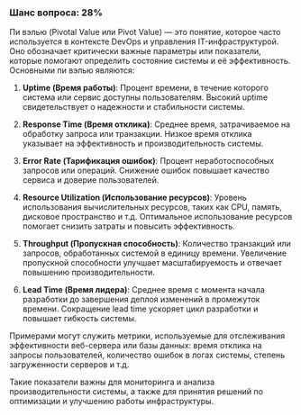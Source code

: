### Шанс вопроса: 28%

Пи вэлью (Pivotal Value или Pivot Value) — это понятие, которое часто используется в контексте DevOps и управления IT-инфраструктурой. Оно обозначает критически важные параметры или показатели, которые помогают определить состояние системы и её эффективность. Основными пи вэлью являются:

1. **Uptime (Время работы)**: Процент времени, в течение которого система или сервис доступны пользователям. Высокий uptime свидетельствует о надежности и стабильности системы.
   
2. **Response Time (Время отклика)**: Среднее время, затрачиваемое на обработку запроса или транзакции. Низкое время отклика указывает на эффективность и производительность системы.
   
3. **Error Rate (Тарификация ошибок)**: Процент неработоспособных запросов или операций. Снижение ошибок повышает качество сервиса и доверие пользователей.
   
4. **Resource Utilization (Использование ресурсов)**: Уровень использования вычислительных ресурсов, таких как CPU, память, дисковое пространство и т.д. Оптимальное использование ресурсов помогает снизить затраты и повысить эффективность.
   
5. **Throughput (Пропускная способность)**: Количество транзакций или запросов, обработанных системой в единицу времени. Увеличение пропускной способности улучшает масштабируемость и отвечает повышению производительности.
   
6. **Lead Time (Время лидера)**: Среднее время с момента начала разработки до завершения деплоя изменений в промежуток времени. Сокращение lead time ускоряет цикл разработки и повышает гибкость системы.
   
Примерами могут служить метрики, используемые для отслеживания эффективности веб-сервера или базы данных: время отклика на запросы пользователей, количество ошибок в логах системы, степень загруженности серверов и т.д.

Такие показатели важны для мониторинга и анализа производительности системы, а также для принятия решений по оптимизации и улучшению работы инфраструктуры.